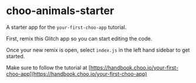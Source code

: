 # choo-animals-starter

A starter app for the `your-first-choo-app` tutorial.

First, remix this Glitch app so you can start editing the code.

Once your new remix is open, select `index.js` in the left hand sidebar to get started.

Make sure to follow the tutorial at [https://handbook.choo.io/your-first-choo-app](https://handbook.choo.io/your-first-choo-app)

